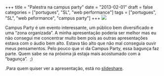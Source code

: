 +++
title = "Palestra na campus party"
date = "2013-02-01"
draft = false
categories = ["portugues", "SL", "web performance"]
tags = ["portugues", "SL", "web peformance", "campus party"]
+++
![](/images/bannerslcampusparty.png)

Campus Party é um evento interessante, um público bem diversificado e
uma “zona organizada”. A minha apresentação poderia ser melhor mas eu
não consegui me concentrar muito bem pois as outras apresentações estava
com o áudio bem alto. Estava tão alto que não mal conseguia ouvir meus
pensamentos. Pelo pouco que vi da Campus Party, essa bagunça faz parte.
Quem sabe se na próxima já estaja mais acostumado com a “bagunça”.  ;)

.Para quem quiser ver a apresentação, está no
[slideshare](http://www.slideshare.net/fernandoike/um-milhao-de-usurios-simultneos-16296913).
